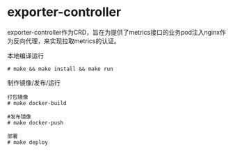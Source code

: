 # exporter-controller

exporter-controller作为CRD，旨在为提供了metrics接口的业务pod注入nginx作为反向代理，来实现拉取metrics的认证。

本地编译运行
```shell script
# make && make install && make run
```

制作镜像/发布/运行
```shell script
打包镜像
# make docker-build

#发布镜像
# make docker-push

部署
# make deploy
```
